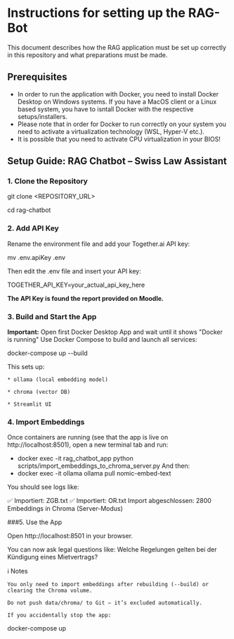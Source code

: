 # Instructions for setting up the RAG-Bot

This document describes how the RAG application must be set up correctly in this repository and what preparations must be made.

## Prerequisites
* In order to run the application with Docker, you need to install Docker Desktop on Windows systems. 
If you have a MacOS client or a Linux based system, you have to isntall Docker with the respective setups/installers.
* Please note that in order for Docker to run correctly on your system you need to activate a virtualization technology (WSL, Hyper-V etc.). 
* It is possible that you need to activate CPU virtualization in your BIOS!


## Setup Guide: RAG Chatbot – Swiss Law Assistant
### 1. Clone the Repository
 
git clone <REPOSITORY_URL>

cd rag-chatbot
 
### 2. Add API Key
 
Rename the environment file and add your Together.ai API key:
 
mv .env.apiKey .env
 
Then edit the .env file and insert your API key:
 
TOGETHER_API_KEY=your_actual_api_key_here

**The API Key is found the report provided on Moodle.**


 
### 3. Build and Start the App
 
**Important:** Open first Docker Desktop App and wait until it shows "Docker is running"
Use Docker Compose to build and launch all services:
 
docker-compose up --build
 
This sets up:
 
    * ollama (local embedding model)
 
    * chroma (vector DB)
 
    * Streamlit UI
 
### 4. Import Embeddings
 
Once containers are running (see that the app is live on http://localhost:8501), open a new terminal tab and run:
 
* docker exec -it rag_chatbot_app python scripts/import_embeddings_to_chroma_server.py
And then:
* docker exec -it ollama ollama pull nomic-embed-text
 
You should see logs like:
 
✅ Importiert: ZGB.txt
✅ Importiert: OR.txt
Import abgeschlossen: 2800 Embeddings in Chroma (Server-Modus)
 
###5. Use the App
 
Open http://localhost:8501 in your browser. 

You can now ask legal questions like:
    Welche Regelungen gelten bei der Kündigung eines Mietvertrags?
 
ℹ️ Notes
 
    You only need to import embeddings after rebuilding (--build) or clearing the Chroma volume.
 
    Do not push data/chroma/ to Git – it’s excluded automatically.
 
    If you accidentally stop the app:
 
docker-compose up
